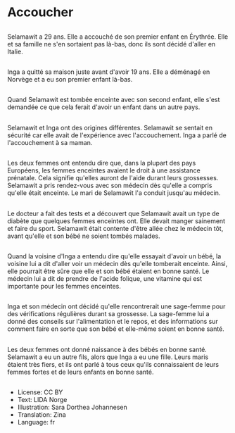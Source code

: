 # Accoucher

##
Selamawit a 29 ans. Elle a accouché de son premier enfant en Érythrée. Elle et sa famille ne s'en sortaient pas là-bas, donc ils sont décidé d'aller en Italie.

##
Inga a quitté sa maison juste avant d'avoir 19 ans. Elle a déménagé en Norvège et a eu son premier enfant là-bas.

##
Quand Selamawit est tombée enceinte avec son second enfant, elle s'est demandée ce que cela ferait d'avoir un enfant dans un autre pays.

##
Selamawit et Inga ont des origines différentes. Selamawit se sentait en sécurité car elle avait de l'expérience avec l'accouchement. Inga a parlé de l'accouchement à sa maman.

##
Les deux femmes ont entendu dire que, dans la plupart des pays Européens, les femmes enceintes avaient le droit à une assistance prénatale. Cela signifie qu'elles auront de l'aide durant leurs grossesses. Selamawit a pris rendez-vous avec son médecin dès qu'elle a compris qu'elle était enceinte. Le mari de Selamawit l'a conduit jusqu'au médecin.

##
Le docteur a fait des tests et a découvert que Selamawit avait un type de diabète que quelques femmes enceintes ont. Elle devait manger sainement et faire du sport. Selamawit était contente d'être allée chez le médecin tôt, avant qu'elle et son bébé ne soient tombés malades.

##
Quand la voisine d'Inga a entendu dire qu'elle essayait d'avoir un bébé, la voisine lui a dit d'aller voir un médecin dès qu'elle tomberait enceinte. Ainsi, elle pourrait être sûre que elle et son bébé étaient en bonne santé. Le médecin lui a dit de prendre de l'acide folique, une vitamine qui est importante pour les femmes enceintes.

##
Inga et son médecin ont décidé qu'elle rencontrerait une sage-femme pour des vérifications régulières durant sa grossesse. La sage-femme lui a donné des conseils sur l'alimentation et le repos, et des informations sur comment faire en sorte que son bébé et elle-même soient en bonne santé.

##
Les deux femmes ont donné naissance à des bébés en bonne santé. Selamawit a eu un autre fils, alors que Inga a eu une fille. Leurs maris étaient très fiers, et ils ont parlé à tous ceux qu'ils connaissaient de leurs femmes fortes et de leurs enfants en bonne santé.

##
* License: CC BY
* Text: LIDA Norge
* Illustration: Sara Dorthea Johannesen
* Translation: Zina
* Language: fr
